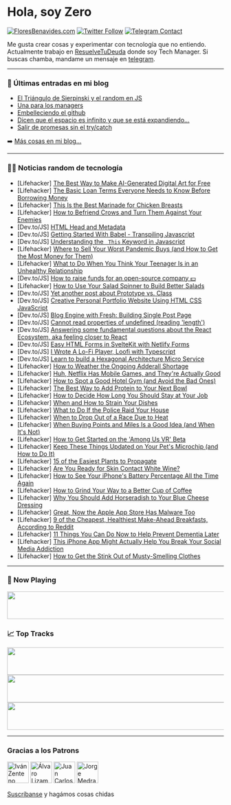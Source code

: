 # Hola, soy Zero

[![FloresBenavides.com](https://img.shields.io/website?down_message=oops&label=MiBlog&style=for-the-badge&up_message=online&url=https%3A%2F%2Ffloresbenavides.com)](https://floresbenavides.com) [![Twitter Follow](https://img.shields.io/twitter/follow/ZeroDragon?color=%231DA1F2&label=Follow&logo=twitter&logoColor=ffffff&style=for-the-badge)](https://twitter.com/zerodragon) [![Telegram Contact](https://img.shields.io/badge/escr%C3%ADbeme-ZeroDragon-%2326A5E4?style=for-the-badge&logo=telegram)](https://t.me/zerodragon)

Me gusta crear cosas y experimentar con tecnología que no entiendo.
Actualmente trabajo en [ResuelveTuDeuda](http://github.com/resuelve) donde soy Tech Manager.
Si buscas chamba, mandame un mensaje en [telegram](https://t.me/zerodragon).

---

### 📕 Últimas entradas en mi blog
<!-- BLOG-POST-LIST:START -->
- [El Triángulo de Sierpinski y el random en JS](https://floresbenavides.com/el-triangulo-de-sierpinski-y-el-random-en-js/)
- [Una para los managers](https://floresbenavides.com/una-para-los-managers/)
- [Embelleciendo el github](https://floresbenavides.com/embelleciendo-el-github/)
- [Dicen que el espacio es infinito y que se está expandiendo…](https://floresbenavides.com/dicen-que-el-espacio-es-infinito-y-que-se-esta-expandiendo/)
- [Salir de promesas sin el try/catch](https://floresbenavides.com/salir-de-promesas-sin-el-try-catch/)
<!-- BLOG-POST-LIST:END -->

➡️ [Más cosas en mi blog...](https://floresbenavides.com)

---

### 👨‍💻 Noticias random de tecnología
<!-- TECH-POSTS:START -->
- [Lifehacker] [The Best Way to Make AI-Generated Digital Art for Free](https://lifehacker.com/the-best-way-to-make-ai-generated-digital-art-for-free-1849393069)
- [Lifehacker] [The Basic Loan Terms Everyone Needs to Know Before Borrowing Money](https://lifehacker.com/the-basic-loan-terms-everyone-needs-to-know-before-borr-1849392188)
- [Lifehacker] [This Is the Best Marinade for Chicken Breasts](https://lifehacker.com/this-is-the-best-marinade-for-chicken-breasts-1849392667)
- [Lifehacker] [How to Befriend Crows and Turn Them Against Your Enemies](https://lifehacker.com/how-to-befriend-crows-and-turn-them-against-your-enemie-1849393502)
- [Dev.to/JS] [HTML Head and Metadata](https://dev.to/anubhav823/html-head-and-metadata-2fk9)
- [Dev.to/JS] [Getting Started With Babel - Transpiling Javascript](https://dev.to/davidigheose/getting-started-with-babel-transpiling-javascript-3d03)
- [Dev.to/JS] [Understanding the ` This` Keyword in Javascript](https://dev.to/davidigheose/understanding-the-this-keyword-in-javascript-2dnl)
- [Lifehacker] [Where to Sell Your Worst Pandemic Buys &lpar;and How to Get the Most Money for Them&rpar;](https://lifehacker.com/where-to-sell-your-worst-pandemic-buys-and-how-to-get-1849392038)
- [Lifehacker] [What to Do When You Think Your Teenager Is in an Unhealthy Relationship](https://lifehacker.com/what-to-do-when-you-think-your-teenager-is-in-an-unheal-1849390619)
- [Dev.to/JS] [How to raise funds for an open-source company 💵](https://dev.to/novu/how-to-get-funds-for-an-open-source-company-1996)
- [Lifehacker] [How to Use Your Salad Spinner to Build Better Salads](https://lifehacker.com/how-to-use-your-salad-spinner-to-build-better-salads-1849391077)
- [Dev.to/JS] [Yet another post about Prototype vs. Class](https://dev.to/manuartero/yet-another-post-about-prototype-vs-class-5g4a)
- [Dev.to/JS] [Creative Personal Portfolio Website Using HTML CSS JavaScript](https://dev.to/codewithsadee/creative-personal-portfolio-website-using-html-css-javascript-152l)
- [Dev.to/JS] [Blog Engine with Fresh: Building Single Post Page](https://dev.to/sokhavuth/blog-engine-with-fresh-building-single-post-page-5cfh)
- [Dev.to/JS] [Cannot read properties of undefined &lpar;reading &#39;length&#39;&rpar;](https://dev.to/ankit3131/cannot-read-properties-of-undefined-reading-length-3o3b)
- [Dev.to/JS] [Answering some fundamental questions about the React Ecosystem, aka feeling closer to React](https://dev.to/zyabxwcd/answering-some-fundamental-questions-about-the-react-ecosystem-aka-feeling-closer-to-react-4ign)
- [Dev.to/JS] [Easy HTML Forms in SvelteKit with Netlify Forms](https://dev.to/brittneypostma/easy-html-forms-in-sveltekit-with-netlify-forms-1m21)
- [Dev.to/JS] [I Wrote A Lo-Fi Player, Loofi with Typescript](https://dev.to/stanleyowen/i-wrote-a-lo-fi-player-loofi-26oh)
- [Dev.to/JS] [Learn to build a Hexagonal Architecture Micro Service](https://dev.to/timhub/learn-to-build-a-hexagonal-architecture-micro-service-l1h)
- [Lifehacker] [How to Weather the Ongoing Adderall Shortage](https://lifehacker.com/how-to-weather-the-ongoing-adderall-shortage-1849391633)
- [Lifehacker] [Huh, Netflix Has Mobile Games, and They&#39;re Actually Good](https://lifehacker.com/huh-netflix-has-mobile-games-and-theyre-actually-good-1849391272)
- [Lifehacker] [How to Spot a Good Hotel Gym &lpar;and Avoid the Bad Ones&rpar;](https://lifehacker.com/how-to-spot-a-good-hotel-gym-1849390154)
- [Lifehacker] [The Best Way to Add Protein to Your Next Bowl](https://lifehacker.com/the-best-way-to-add-protein-to-your-next-bowl-1849391111)
- [Lifehacker] [How to Decide How Long You Should Stay at Your Job](https://lifehacker.com/how-to-decide-how-long-you-should-stay-at-your-job-1849391579)
- [Lifehacker] [When and How to Strain Your Dishes](https://lifehacker.com/when-and-how-to-strain-your-dishes-1849391098)
- [Lifehacker] [What to Do If the Police Raid Your House](https://lifehacker.com/what-to-do-if-the-police-raid-your-house-1849390605)
- [Lifehacker] [When to Drop Out of a Race Due to Heat](https://lifehacker.com/when-to-drop-out-of-a-race-due-to-heat-1849390394)
- [Lifehacker] [When Buying Points and Miles Is a Good Idea &lpar;and When It&#39;s Not&rpar;](https://lifehacker.com/when-buying-points-and-miles-is-a-good-idea-and-when-i-1849389765)
- [Lifehacker] [How to Get Started on the &#39;Among Us VR&#39; Beta](https://lifehacker.com/how-to-get-started-on-the-among-us-vr-beta-1849389883)
- [Lifehacker] [Keep These Things Updated on Your Pet&#39;s Microchip &lpar;and How to Do It&rpar;](https://lifehacker.com/keep-these-things-updated-on-your-pets-microchip-and-h-1849389885)
- [Lifehacker] [15 of the Easiest Plants to Propagate](https://lifehacker.com/15-of-the-easiest-plants-to-propagate-1849389726)
- [Lifehacker] [Are You Ready for Skin Contact White Wine?](https://lifehacker.com/are-you-ready-for-skin-contact-white-wine-1849389579)
- [Lifehacker] [How to See Your iPhone&#39;s Battery Percentage All the Time Again](https://lifehacker.com/how-to-see-your-iphones-battery-percentage-all-the-time-1849389459)
- [Lifehacker] [How to Grind Your Way to a Better Cup of Coffee](https://lifehacker.com/how-to-grind-your-way-to-a-better-cup-of-coffee-1849389359)
- [Lifehacker] [Why You Should Add Horseradish to Your Blue Cheese Dressing](https://lifehacker.com/why-you-should-add-horseradish-to-your-blue-cheese-dres-1849386777)
- [Lifehacker] [Great, Now the Apple App Store Has Malware Too](https://lifehacker.com/great-now-the-apple-app-store-has-malware-too-1849386738)
- [Lifehacker] [9 of the Cheapest, Healthiest Make-Ahead Breakfasts, According to Reddit](https://lifehacker.com/9-of-the-cheapest-healthiest-make-ahead-breakfasts-ac-1849386449)
- [Lifehacker] [11 Things You Can Do Now to Help Prevent Dementia Later](https://lifehacker.com/11-things-you-can-do-now-to-help-prevent-dementia-later-1849386505)
- [Lifehacker] [This iPhone App Might Actually Help You Break Your Social Media Addiction](https://lifehacker.com/this-iphone-app-might-actually-help-you-break-your-soci-1849385952)
- [Lifehacker] [How to Get the Stink Out of Musty-Smelling Clothes](https://lifehacker.com/how-to-get-the-stink-out-of-musty-smelling-clothes-1849385890)<!-- TECH-POSTS:END -->

---

### 🎵 Now Playing
<a href="https://spotify-now-playing-dun.vercel.app/now-playing?open"><img src="https://spotify-now-playing-dun.vercel.app/now-playing" width="540" height="64"></a>

### 📈 Top Tracks
<a href="https://spotify-now-playing-dun.vercel.app/top-tracks?i=1&open"><img src="https://spotify-now-playing-dun.vercel.app/top-tracks?i=1" width="540" height="64"></a>
<a href="https://spotify-now-playing-dun.vercel.app/top-tracks?i=2&open"><img src="https://spotify-now-playing-dun.vercel.app/top-tracks?i=2" width="540" height="64"></a>
<a href="https://spotify-now-playing-dun.vercel.app/top-tracks?i=3&open"><img src="https://spotify-now-playing-dun.vercel.app/top-tracks?i=3" width="540" height="64"></a>

---

### Gracias a los Patrons
[<img src="https://avatars.githubusercontent.com/u/243380?v=4" alt="Iván Zenteno" width="50px">](https://github.com/k001) [<img src="https://avatars.githubusercontent.com/u/19955639?v=4" alt="Álvaro Lizama" width="50px">](https://github.com/alvarolizama) [<img src="https://avatars.githubusercontent.com/u/2718753?v=4" alt="Juan Carlos Ruiz" width="50px">](https://github.com/JuanCrg90) [<img src="https://avatars.githubusercontent.com/u/37025?v=4" alt="Jorge Medrano" width="50px">](https://github.com/h1pp1e) 

[Suscríbanse](https://www.patreon.com/zerodragon) y hagámos cosas chidas
